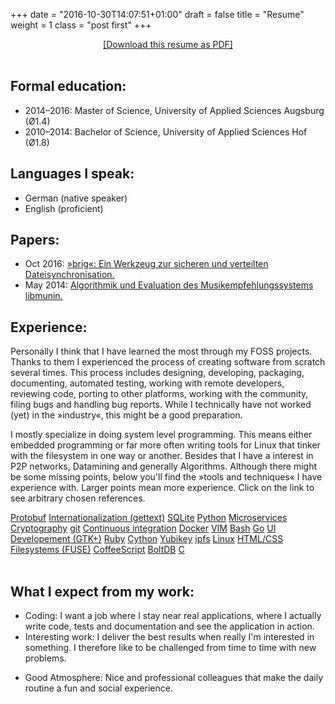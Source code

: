 +++
date = "2016-10-30T14:07:51+01:00"
draft = false
title = "Resume"
weight = 1
class = "post first"
+++

<center>
<a href="https://sahib.github.io/public/cv.pdf">[Download this resume as PDF]</a>
</center>

<br />

<h2>Formal education:</h2>

* <span class="italic">2014&ndash;2016</span>: Master of Science, University of Applied Sciences Augsburg (Ø1.4)
* <span class="italic">2010&ndash;2014</span>: Bachelor of Science, University of Applied Sciences Hof (Ø1.8)

<h2>Languages I speak:</h2>

* German <span class="italic">(native speaker)</span>
* English <span class="italic">(proficient)</span>

<h2>Papers:</h2>

* <span class="italic">Oct 2016</span>: <a href="https://disorganizer.github.io/brig-thesis/brig/thesis.pdf">»brig«: Ein Werkzeug zur sicheren und verteilten Dateisynchronisation.</a>
* <span class="italic">May 2014</span>: <a href="https://sahib.github.io/libmunin-thesis/bachelor/html/rst/index.html">Algorithmik und Evaluation des Musikempfehlungssystems libmunin.</a>

<h2>Experience:</h2>

Personally I think that I have learned the most through my FOSS
projects. Thanks to them I experienced the process of creating
software from scratch several times. This process includes designing,
developing, packaging, documenting, automated testing, working with remote
developers, reviewing code, porting to other platforms, working with the community, filing bugs
and handling bug reports. While I technically have not worked (yet) in the
»industry«, this might be a good preparation.

I mostly specialize in doing system level programming. This means either
embedded programming or far more often writing tools for Linux that tinker with
the filesystem in one way or another. Besides that I have a interest in P2P
networks, Datamining and generally Algorithms. Although there might be some
missing points, below you'll find the »tools and techniques« I have experience
with. Larger points mean more experience. Click on the link to see arbitrary
chosen references.

<div id="tagcloud">
<a href="https://github.com/disorganizer/brig/blob/fa9bb634b4b83aaabaa967ac523123ce67aa217d/store/wire/store.proto" class="tag2">Protobuf</a>
<a href="https://github.com/sahib/rmlint/blob/master/po/de.po" class="tag1">Internationalization (gettext)</a>
<a href="https://github.com/studentkittens/moosecat/blob/9a273458a89542d68ed7e03324924ac481b06fdc/lib/store/moose-store-private.c#L462" class="tag2">SQLite</a>
<a href="https://github.com/sahib/rmlint/blob/f27498d62afb59924d876f8b2cec3a54de80f3a7/gui/shredder/tree.py" class="tag3">Python</a>
<a href="https://studentkittens.github.io/eulenfunk/index.html#/step-17" class="tag2">Microservices</a>
<!-- <a href="" class="tag1">Raspberry Pi</a> -->
<a href="https://github.com/disorganizer/brig" class="tag2">Cryptography</a>
<a href="https://github.com/sahib/rmlint" class="tag3">git</a>
<a href="https://travis-ci.org/sahib/rmlint" class="tag1">Continuous integration</a>
<a href="https://github.com/sahib/rmlint/tree/master/pkg/docker" class="tag2">Docker</a>
<a href="https://github.com/sahib/dotfiles/tree/master/nvim" class="tag3">VIM</a>
<a href="https://github.com/disorganizer/brig-thesis/blob/master/arch/plots/benchmark.sh" class="tag2">Bash</a>
<a href="https://github.com/disorganizer/brig/blob/master/store/fs.go" class="tag3">Go</a>
<a href="https://rmlint.readthedocs.io/en/latest/gui.html" class="tag2">UI Developement (GTK+)</a>
<a href="https://github.com/sahib/glyr/blob/87634e30c1c6db263c8f2ac6fa21fe99c5ca1b06/spec/Ruby/photos_spec.rb" class="tag1">Ruby</a>
<a href="https://github.com/studentkittens/moosecat/blob/naglfar/moosecat/core/client.pyx" class="tag2">Cython</a>
<a href="https://www.yubico.com/products/yubikey-hardware/yubikey-neo" class="tag1">Yubikey</a>
<a href="https://github.com/disorganizer/brig" class="tag2">ipfs</a>
<a href="https://github.com/sahib/rmlint" class="tag3">Linux</a>
<a href="https://github.com/sahib/sahib.github.com" class="tag1">HTML/CSS</a>
<a href="https://github.com/disorganizer/brig/tree/master/fuse" class="tag2">Filesystems (FUSE)</a>
<a href="https://github.com/studentkittens/snobaer/blob/master/snobaer/static/js/logic.coffee" class="tag1">CoffeeScript</a>
<a href="https://github.com/disorganizer/brig/blob/master/store/kv.go" class="tag2">BoltDB</a>
<a href="https://github.com/sahib/rmlint/blob/master/lib/treemerge.c" class="tag3">C</a>
</div>

<br />

<h2>What I expect from my work:</h2>

- <span class="italic">Coding:</span> I want a job where I stay near real applications, where I actually write code, tests and documentation and see the application in action.
- <span class="italic">Interesting work:</span> I deliver the best results when really I'm interested in something. I therefore like to be challenged from time to time with new problems.
* <span class="italic">Good Atmosphere:</span> Nice and professional colleagues that make the daily routine a fun and social experience.
